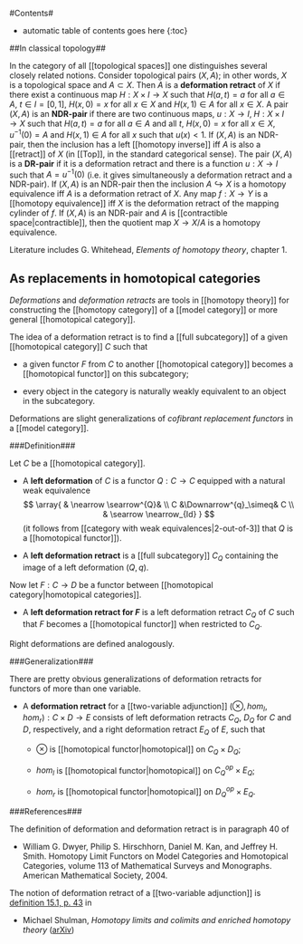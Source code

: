 #Contents#
* automatic table of contents goes here
{:toc}

##In classical topology##

In the category of all [[topological spaces]] one distinguishes several closely related notions. Consider topological pairs $(X,A)$; in other words, $X$ is a topological space and $A\subset X$. Then $A$ is a __deformation retract__ of $X$ if there exist a continuous map $H:X\times I\to X$ such that $H(a,t)=a$ for all $a\in A$, $t\in I=[0,1]$, $H(x,0) = x$ for all $x\in X$ and $H(x,1)\in A$ for all $x\in X$. A pair $(X,A)$ is an __NDR-pair__ if there are two continuous maps, $u:X\to I,\; H:X\times I\to X$ such that $H(a,t)=a$ for all $a\in A$ and all $t$, $H(x,0)=x$ for all $x\in X$, $u^{-1}(0)=A$ and $H(x,1)\in A$ for all $x$ such that $u(x)\lt 1$. If $(X,A)$ is an NDR-pair, then the inclusion has a left [[homotopy inverse]] iff $A$ is also a [[retract]] of $X$ (in [[Top]], in the standard categorical sense). The pair $(X,A)$ is a __DR-pair__ if it is a deformation retract and there is a function $u:X\to I$ such that $A=u^{-1}(0)$ (i.e. it gives simultaneously a deformation retract and a NDR-pair). If $(X,A)$ is an NDR-pair then the inclusion $A\hookrightarrow X$ is a homotopy equivalence iff $A$ is a deformation retract of $X$. Any map $f:X\to Y$ is a [[homotopy equivalence]] iff $X$ is the deformation retract of the mapping cylinder of $f$. If $(X,A)$ is an NDR-pair and $A$ is [[contractible space|contractible]], then the quotient map $X\to X/A$ is a homotopy equivalence. 

Literature includes G. Whitehead, _Elements of homotopy theory_, chapter 1. 

## As replacements in homotopical categories ##

_Deformations_ and _deformation retracts_ are tools in [[homotopy theory]] for constructing the [[homotopy category]] of a [[model category]] or more general [[homotopical category]]. 

The idea of a deformation retract is to find a [[full subcategory]] of a given [[homotopical category]] $C$ such that

* a given functor $F$ from $C$ to another [[homotopical category]] becomes a [[homotopical functor]] on this subcategory;

* every object in the category is naturally weakly equivalent to an object in the subcategory.

Deformations are slight generalizations of _cofibrant replacement functors_ in a [[model category]].




###Definition###

Let $C$ be a [[homotopical category]].

* A **left deformation** of $C$ is a functor $Q : C \to C$ equipped with a natural weak equivalence
$$
  \array{
    & \nearrow  \searrow^{Q}&
    \\
    C
    &\Downarrow^{q}_\simeq&
    C
    \\
    & \searrow  \nearrow_{Id}
  }
$$
(it follows from [[category with weak equivalences|2-out-of-3]] that $Q$ is a [[homotopical functor]]).

* A **left deformation retract** is a [[full subcategory]] $C_Q$ containing the image of a left deformation $(Q,q)$.

Now let $F : C \to D$ be a functor between [[homotopical category|homotopical categories]].

* A **left deformation retract for $F$**  is a left deformation retract $C_Q$ of $C$ such that $F$ becomes a [[homotopical functor]] when restricted to $C_Q$.

Right deformations are defined analogously.


###Generalization###

There are pretty obvious generalizations of deformation retracts for functors of more than one variable. 

* A **deformation retract** for a [[two-variable adjunction]] $(\otimes , hom_l, hom_r) : C \times D \to E$ consists of left deformation retracts $C_Q$, $D_Q$ for $C$ and $D$, respectively, and a right deformation retract $E_Q$ of $E$, such that

  * $\otimes$ is [[homotopical functor|homotopical]] on $C_Q \times D_Q$;

  * $hom_l$ is [[homotopical functor|homotopical]] on $C_Q^{op} \times E_Q$;

  * $hom_r$ is [[homotopical functor|homotopical]] on $D_Q^{op} \times E_Q$.

###References###

The definition of deformation and deformation retract is in paragraph 40 of

* William G. Dwyer, Philip S. Hirschhorn, Daniel M. Kan, and Jeffrey H. Smith. Homotopy Limit Functors on Model Categories and Homotopical Categories, volume 113 of Mathematical Surveys and Monographs. American Mathematical Society, 2004.

The notion of deformation retract of a [[two-variable adjunction]] is [definition 15.1, p. 43](http://arxiv.org/PS_cache/math/pdf/0610/0610194v1.pdf#page=43)
in 

* Michael Shulman, _Homotopy limits and colimits and enriched homotopy theory_ ([arXiv](http://arxiv.org/abs/math.AT/0610194v1))